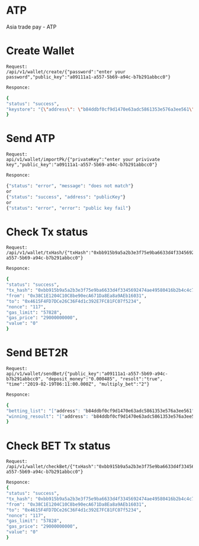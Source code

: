 # ATP

Asia trade pay - ATP

# Create Wallet
    Request:
    /api/v1/wallet/create/{"password":"enter your password","public_key":"a09111a1-a557-5b69-a94c-b7b291abbcc0"}
```sh
Responce:

{
"status": "success",
"keystore": "{\"address\": \"b84ddbf0cf9d1470e63adc5861353e576a3ee561\", \"crypto\": {\"cipher\": \"aes-128-ctr\", \"cipherparams\": {\"iv\": \"34065716cb2c5b5cefc0e4b6b668bb1d\"}, \"ciphertext\": \"ca5971143079eebbd55439641851e93b537c7f63615f281193ba8fab8e3e54f3\", \"kdf\": \"pbkdf2\", \"kdfparams\": {\"c\": 1000000, \"dklen\": 32, \"prf\": \"hmac-sha256\", \"salt\": \"ad4516e578c6188b162ba6a64c8ecf77\"}, \"mac\": \"3516439a863354be365d1200f53db92fef0b26dbd0c13fedaf715443217ecd92\"}, \"id\": \"b0f49063-13f7-44f4-9456-9c12b225540f\", \"version\": 3}"
}
```

# Send ATP
    Request:
    api/v1/wallet/importPk/{"privateKey":"enter your privivate key","public_key":"a09111a1-a557-5b69-a94c-b7b291abbcc0"}
```sh
Responce:

{"status": "error", "message": "does not match"}
or
{"status": "success", "address": "publicKey"}
or
{"status": "error", "error": "public key fail"}
```

# Check Tx status
    Request:        
    /api/v1/wallet/txHash/{"txHash":"0xbb915b9a5a2b3e3f75e9ba6633d4f3345692474ae49580416b2b4c4c748dbf39","public_key":"a09111a1-a557-5b69-a94c-b7b291abbcc0"}
```sh
Responce:

{
"status": "success",
"tx_hash": "0xbb915b9a5a2b3e3f75e9ba6633d4f3345692474ae49580416b2b4c4c748dbf39",
"from": "0x38C1E1204C10C8be90ecA671Da8Ea8a9AEb16031",
"to": "0x4615F4FD7DCe26C36F4d1c392E7FC81FC07f5234",
"nonce": "117",
"gas_limit": "57828",
"gas_price": "29000000000",
"value": "0"
}
```

# Send BET2R 
    Request:
    api/v1/wallet/sendBet/{"public_key":"a09111a1-a557-5b69-a94c-b7b291abbcc0", "deposit_money":"0.000485", "resolt":"true", "time":"2019-02-19T06:11:00.000Z", "multiply_bet":"2"}

```sh
Responce:

{
"betting_list": "["address": "b84ddbf0cf9d1470e63adc5861353e576a3ee561", "deposit_amount":"0.000485"]",
"winning_resoult": "["address": "b84ddbf0cf9d1470e63adc5861353e576a3ee561", "winning_amount":"0.000999"]"
}
```

# Check BET Tx status
    Request:
    /api/v1/wallet/checkBet/{"txHash":"0xbb915b9a5a2b3e3f75e9ba6633d4f3345692474ae49580416b2b4c4c748dbf39","public_key":"a09111a1-a557-5b69-a94c-b7b291abbcc0"} 

```sh
Responce:
{
"status": "success",
"tx_hash": "0xbb915b9a5a2b3e3f75e9ba6633d4f3345692474ae49580416b2b4c4c748dbf39",
"from": "0x38C1E1204C10C8be90ecA671Da8Ea8a9AEb16031",
"to": "0x4615F4FD7DCe26C36F4d1c392E7FC81FC07f5234",
"nonce": "117",
"gas_limit": "57828",
"gas_price": "29000000000",
"value": "0"
}
```
